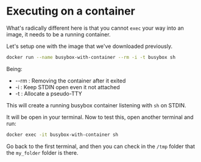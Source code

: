 # Executing on a container

What's radically different here is that you cannot `exec` your way into an image, it needs to be a running container.

Let's setup one with the image that we've downloaded previously.

````bash
docker run --name busybox-with-container --rm -i -t busybox sh
````

Being:

- --rm : Removing the container after it exited
- -i : Keep STDIN open even it not attached
- -t : Allocate a pseudo-TTY
  
This will create a running busybox container listening with `sh` on STDIN.

It will be open in your terminal. Now to test this, open another terminal and run:

````bash
docker exec -it busybox-with-container sh
````

Go back to the first terminal, and then you can check in the `/tmp` folder that the `my_folder` folder is there.

